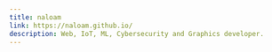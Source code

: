 ```yaml
---
title: naloam
link: https://naloam.github.io/
description: Web, IoT, ML, Cybersecurity and Graphics developer.
---
```

